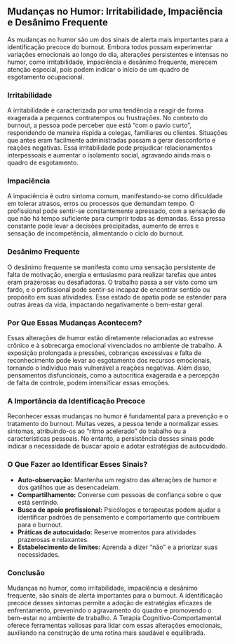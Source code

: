 
## Mudanças no Humor: Irritabilidade, Impaciência e Desânimo Frequente

As mudanças no humor são um dos sinais de alerta mais importantes para a identificação precoce do burnout. Embora todos possam experimentar variações emocionais ao longo do dia, alterações persistentes e intensas no humor, como irritabilidade, impaciência e desânimo frequente, merecem atenção especial, pois podem indicar o início de um quadro de esgotamento ocupacional.

### Irritabilidade

A irritabilidade é caracterizada por uma tendência a reagir de forma exagerada a pequenos contratempos ou frustrações. No contexto do burnout, a pessoa pode perceber que está “com o pavio curto”, respondendo de maneira ríspida a colegas, familiares ou clientes. Situações que antes eram facilmente administradas passam a gerar desconforto e reações negativas. Essa irritabilidade pode prejudicar relacionamentos interpessoais e aumentar o isolamento social, agravando ainda mais o quadro de esgotamento.

### Impaciência

A impaciência é outro sintoma comum, manifestando-se como dificuldade em tolerar atrasos, erros ou processos que demandam tempo. O profissional pode sentir-se constantemente apressado, com a sensação de que não há tempo suficiente para cumprir todas as demandas. Essa pressa constante pode levar a decisões precipitadas, aumento de erros e sensação de incompetência, alimentando o ciclo do burnout.

### Desânimo Frequente

O desânimo frequente se manifesta como uma sensação persistente de falta de motivação, energia e entusiasmo para realizar tarefas que antes eram prazerosas ou desafiadoras. O trabalho passa a ser visto como um fardo, e o profissional pode sentir-se incapaz de encontrar sentido ou propósito em suas atividades. Esse estado de apatia pode se estender para outras áreas da vida, impactando negativamente o bem-estar geral.

### Por Que Essas Mudanças Acontecem?

Essas alterações de humor estão diretamente relacionadas ao estresse crônico e à sobrecarga emocional vivenciados no ambiente de trabalho. A exposição prolongada a pressões, cobranças excessivas e falta de reconhecimento pode levar ao esgotamento dos recursos emocionais, tornando o indivíduo mais vulnerável a reações negativas. Além disso, pensamentos disfuncionais, como a autocrítica exagerada e a percepção de falta de controle, podem intensificar essas emoções.

### A Importância da Identificação Precoce

Reconhecer essas mudanças no humor é fundamental para a prevenção e o tratamento do burnout. Muitas vezes, a pessoa tende a normalizar esses sintomas, atribuindo-os ao “ritmo acelerado” do trabalho ou a características pessoais. No entanto, a persistência desses sinais pode indicar a necessidade de buscar apoio e adotar estratégias de autocuidado.

### O Que Fazer ao Identificar Esses Sinais?

- **Auto-observação:** Mantenha um registro das alterações de humor e dos gatilhos que as desencadeiam.
- **Compartilhamento:** Converse com pessoas de confiança sobre o que está sentindo.
- **Busca de apoio profissional:** Psicólogos e terapeutas podem ajudar a identificar padrões de pensamento e comportamento que contribuem para o burnout.
- **Práticas de autocuidado:** Reserve momentos para atividades prazerosas e relaxantes.
- **Estabelecimento de limites:** Aprenda a dizer “não” e a priorizar suas necessidades.

### Conclusão

Mudanças no humor, como irritabilidade, impaciência e desânimo frequente, são sinais de alerta importantes para o burnout. A identificação precoce desses sintomas permite a adoção de estratégias eficazes de enfrentamento, prevenindo o agravamento do quadro e promovendo o bem-estar no ambiente de trabalho. A Terapia Cognitivo-Comportamental oferece ferramentas valiosas para lidar com essas alterações emocionais, auxiliando na construção de uma rotina mais saudável e equilibrada.
```
